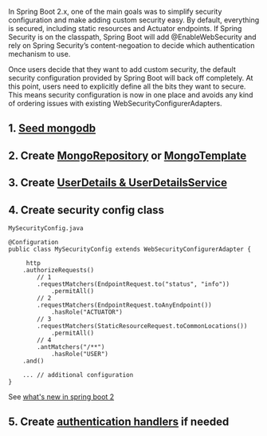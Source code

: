 
In Spring Boot 2.x, one of the main goals was to simplify security configuration and make adding custom security easy. By default, everything is secured, including static resources and Actuator endpoints. If Spring Security is on the classpath, Spring Boot will add @EnableWebSecurity and rely on Spring Security’s content-negoation to decide which authentication mechanism to use. 

Once users decide that they want to add custom security, the default security configuration provided by Spring Boot will back off completely. At this point, users need to explicitly define all the bits they want to secure. This means security configuration is now in one place and avoids any kind of ordering issues with existing WebSecurityConfigurerAdapters.

## 1. [Seed mongodb](https://github.com/hovermind/springboot-webmvc/blob/master/mongodb_seeding.md)

## 2. Create [MongoRepository](https://github.com/hovermind/springboot-webmvc/blob/master/mongo_repository.md) or [MongoTemplate](https://github.com/hovermind/springboot-webmvc/blob/master/mongo_template.md)

## 3. Create [UserDetails & UserDetailsService](https://github.com/hovermind/springboot-webmvc/blob/master/security_user_details_service.md)

## 4. Create security config class
`MySecurityConfig.java`
```
@Configuration
public class MySecurityConfig extends WebSecurityConfigurerAdapter {

     http
    .authorizeRequests()
        // 1
        .requestMatchers(EndpointRequest.to("status", "info"))
            .permitAll()
        // 2
        .requestMatchers(EndpointRequest.toAnyEndpoint())
            .hasRole("ACTUATOR")
        // 3 
        .requestMatchers(StaticResourceRequest.toCommonLocations())
            .permitAll()
        // 4
        .antMatchers("/**")
            .hasRole("USER")
    .and()
    
    ... // additional configuration
}

```
See [what's new in spring boot 2](http://therealdanvega.com/blog/2018/03/01/what-is-new-spring-boot-2)


## 5. Create [authentication handlers](https://github.com/hovermind/springboot-webmvc/blob/master/security_authentication_handler.md) if needed
